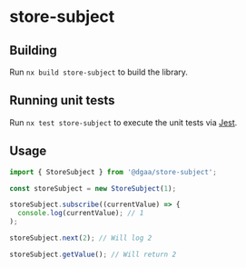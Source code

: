 # store-subject

## Building

Run `nx build store-subject` to build the library.

## Running unit tests

Run `nx test store-subject` to execute the unit tests via [Jest](https://jestjs.io).

## Usage

```typescript
import { StoreSubject } from '@dgaa/store-subject';

const storeSubject = new StoreSubject(1);

storeSubject.subscribe((currentValue) => {
  console.log(currentValue); // 1
);

storeSubject.next(2); // Will log 2

storeSubject.getValue(); // Will return 2
```
